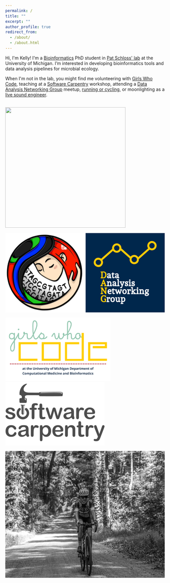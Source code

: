 ```yaml
---
permalink: /
title: ""
excerpt: ""
author_profile: true
redirect_from:
  - /about/
  - /about.html
---
```


Hi, I'm Kelly!
I'm a [Bioinformatics](https://medicine.umich.edu/dept/computational-medicine-bioinformatics) PhD student in
[Pat Schloss' lab](http://www.schlosslab.org/) at the University of Michigan.
I’m interested in developing bioinformatics tools and data analysis pipelines for microbial ecology.

When I'm not in the lab, you might find me volunteering with [Girls Who Code](http://umich.edu/~girlswc/),
teaching at a [Software Carpentry](https://umswc.github.io/) workshop,
attending a [Data Analysis Networking Group](https://um-dang.github.io) meetup,
[running or cycling](http://bit.ly/strava-kelly),
or moonlighting as a [live sound engineer](https://sovacool.dev/latex-cv/sound.pdf).    
&nbsp;

<a href="https://github.com/kelly-sovacool/"><img src="https://raw.githubusercontent.com/kelly-sovacool/meta-repo/master/figures/language_all_bytes_n6.png" height="380" width="380"></a>

<a href="http://www.schlosslab.org/"><img src="/images/logo_mothur.png" height="250" width="250" class="inline"></a> <a href="https://um-dang.github.io"><img src="/images/logo_DANG.png" height="250" width="250" class="inline"></a>

<a href="http://umich.edu/~girlswc/"><img src="/images/logo_GWC-DCMB.png" height="200" width="333" class="inline"></a> <a href="https://umswc.github.io/"><img src="/images/logo_SWC.svg" height="200" width="314" class="inline"></a>

<a href="https://strava.com/athletes/kelly_sovacool"><img src="/images/watermoo.jpg" height="400" width="600" class="inline"></a>
